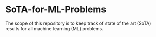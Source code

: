 # SoTA-for-ML-Problems
The scope of this repository is to keep track of state of the art (SoTA) results for all machine learning (ML) problems.
